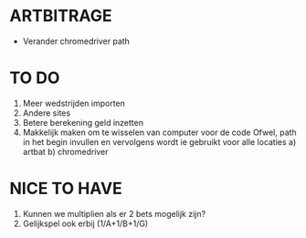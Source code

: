 # ARTBITRAGE

- Verander chromedriver path

# TO DO

1.  Meer wedstrijden importen
2.  Andere sites
3.  Betere berekening geld inzetten
4.  Makkelijk maken om te wisselen van computer voor de code
Ofwel, path in het begin invullen en vervolgens wordt ie gebruikt voor alle locaties
a) artbat
b) chromedriver


# NICE TO HAVE

1. Kunnen we multiplien als er 2 bets mogelijk zijn?
2. Gelijkspel ook erbij (1/A+1/B+1/G)
